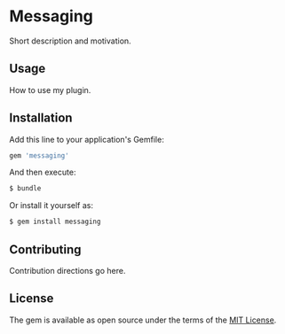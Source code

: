 # Messaging
Short description and motivation.

## Usage
How to use my plugin.

## Installation
Add this line to your application's Gemfile:

```ruby
gem 'messaging'
```

And then execute:
```bash
$ bundle
```

Or install it yourself as:
```bash
$ gem install messaging
```

## Contributing
Contribution directions go here.

## License
The gem is available as open source under the terms of the [MIT License](https://opensource.org/licenses/MIT).
